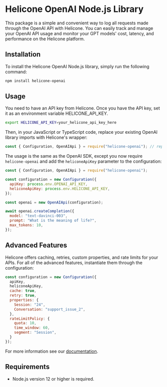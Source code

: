 # Helicone OpenAI Node.js Library

This package is a simple and convenient way to log all requests made through the OpenAI API with Helicone. You can easily track and manage your OpenAI API usage and monitor your GPT models' cost, latency, and performance on the Helicone platform.

## Installation

To install the Helicone OpenAI Node.js library, simply run the following command:

```bash
npm install helicone-openai
```

## Usage
You need to have an API key from Helicone. Once you have the API key, set it as an environment variable HELICONE_API_KEY.

```bash
export HELICONE_API_KEY=your_helicone_api_key_here
```

Then, in your JavaScript or TypeScript code, replace your existing OpenAI library imports with Helicone's wrapper:

```javascript
const { Configuration, OpenAIApi } = require("helicone-openai"); // replace `require("openai")` with this line
```

The usage is the same as the OpenAI SDK, except you now require `helicone-openai` and add the `heliconeApiKey` parameter to the configuration:

```javascript
const { Configuration, OpenAIApi } = require("helicone-openai");

const configuration = new Configuration({
  apiKey: process.env.OPENAI_API_KEY,
  heliconeApiKey: process.env.HELICONE_API_KEY,
});

const openai = new OpenAIApi(configuration);

await openai.createCompletion({
  model: "text-davinci-003",
  prompt: "What is the meaning of life?",
  max_tokens: 10,
});
```

## Advanced Features
Helicone offers caching, retries, custom properties, and rate limits for your APIs. For all of the advanced features, instantiate them through the configuration:

```javascript
const configuration = new Configuration({
  apiKey,
  heliconeApiKey,
  cache: true,
  retry: true,
  properties: {
    Session: "24",
    Conversation: "support_issue_2",
  },
  rateLimitPolicy: { 
    quota: 10, 
    time_window: 60,
    segment: "Session",
  }
});
```

For more information see our [documentation](https://docs.helicone.ai/advanced-usage/custom-properties).

## Requirements
- Node.js version 12 or higher is required.
